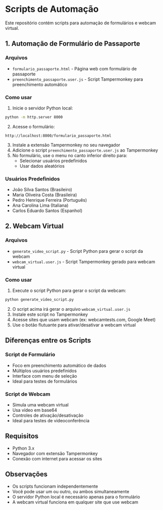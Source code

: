# Scripts de Automação

Este repositório contém scripts para automação de formulários e webcam virtual.

## 1. Automação de Formulário de Passaporte

### Arquivos
- `formulario_passaporte.html` - Página web com formulário de passaporte
- `preenchimento_passaporte.user.js` - Script Tampermonkey para preenchimento automático

### Como usar
1. Inicie o servidor Python local:
```bash
python -m http.server 8000
```

2. Acesse o formulário:
```
http://localhost:8000/formulario_passaporte.html
```

3. Instale a extensão Tampermonkey no seu navegador
4. Adicione o script `preenchimento_passaporte.user.js` ao Tampermonkey
5. No formulário, use o menu no canto inferior direito para:
   - Selecionar usuários predefinidos
   - Usar dados aleatórios

### Usuários Predefinidos
- João Silva Santos (Brasileiro)
- Maria Oliveira Costa (Brasileira)
- Pedro Henrique Ferreira (Português)
- Ana Carolina Lima (Italiana)
- Carlos Eduardo Santos (Espanhol)

## 2. Webcam Virtual

### Arquivos
- `generate_video_script.py` - Script Python para gerar o script da webcam
- `webcam_virtual.user.js` - Script Tampermonkey gerado para webcam virtual

### Como usar
1. Execute o script Python para gerar o script da webcam:
```bash
python generate_video_script.py
```

2. O script acima irá gerar o arquivo `webcam_virtual.user.js`
3. Instale este script no Tampermonkey
4. Acesse sites que usam webcam (ex: webcamtests.com, Google Meet)
5. Use o botão flutuante para ativar/desativar a webcam virtual

## Diferenças entre os Scripts

### Script de Formulário
- Foco em preenchimento automático de dados
- Múltiplos usuários predefinidos
- Interface com menu de seleção
- Ideal para testes de formulários

### Script de Webcam
- Simula uma webcam virtual
- Usa vídeo em base64
- Controles de ativação/desativação
- Ideal para testes de videoconferência

## Requisitos
- Python 3.x
- Navegador com extensão Tampermonkey
- Conexão com internet para acessar os sites

## Observações
- Os scripts funcionam independentemente
- Você pode usar um ou outro, ou ambos simultaneamente
- O servidor Python local é necessário apenas para o formulário
- A webcam virtual funciona em qualquer site que use webcam
